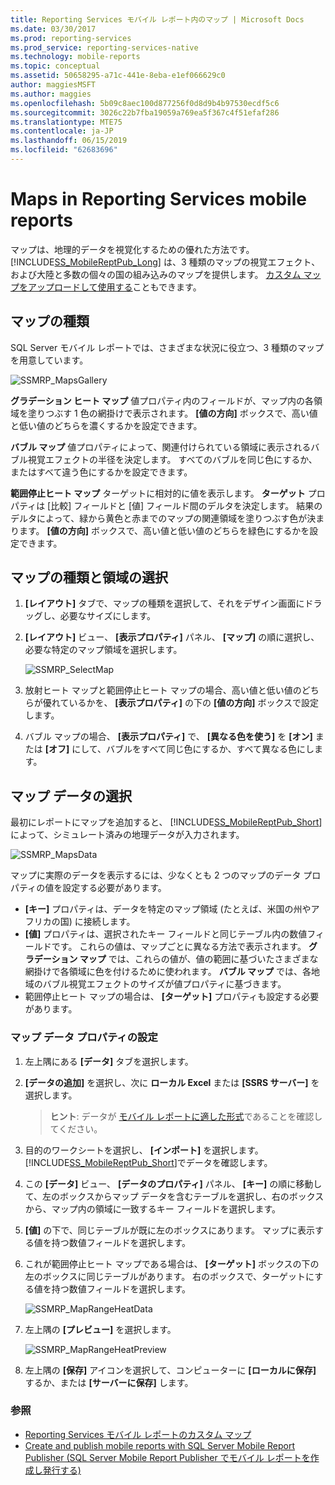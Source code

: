 ```yaml
---
title: Reporting Services モバイル レポート内のマップ | Microsoft Docs
ms.date: 03/30/2017
ms.prod: reporting-services
ms.prod_service: reporting-services-native
ms.technology: mobile-reports
ms.topic: conceptual
ms.assetid: 50658295-a71c-441e-8eba-e1ef066629c0
author: maggiesMSFT
ms.author: maggies
ms.openlocfilehash: 5b09c8aec100d877256f0d8d9b4b97530ecdf5c6
ms.sourcegitcommit: 3026c22b7fba19059a769ea5f367c4f51efaf286
ms.translationtype: MTE75
ms.contentlocale: ja-JP
ms.lasthandoff: 06/15/2019
ms.locfileid: "62683696"
---
```

# <a name="maps-in-reporting-services-mobile-reports"></a>Maps in Reporting Services mobile reports
マップは、地理的データを視覚化するための優れた方法です。 [!INCLUDE[SS_MobileReptPub_Long](../../includes/ss-mobilereptpub-long.md)] は、3 種類のマップの視覚エフェクト、および大陸と多数の個々の国の組み込みのマップを提供します。 [カスタム マップをアップロードして使用する](../../reporting-services/mobile-reports/custom-maps-in-reporting-services-mobile-reports.md)こともできます。   
  
## <a name="types-of-maps"></a>マップの種類  
  
SQL Server モバイル レポートでは、さまざまな状況に役立つ、3 種類のマップを用意しています。  
  
![SSMRP_MapsGallery](../../reporting-services/mobile-reports/media/ssmrp-mapsgallery.png)  
  
**グラデーション ヒート マップ** 値プロパティ内のフィールドが、マップ内の各領域を塗りつぶす 1 色の網掛けで表示されます。 **[値の方向]** ボックスで、高い値と低い値のどちらを濃くするかを設定できます。  
  
**バブル マップ** 値プロパティによって、関連付けられている領域に表示されるバブル視覚エフェクトの半径を決定します。 すべてのバブルを同じ色にするか、またはすべて違う色にするかを設定できます。   
  
**範囲停止ヒート マップ** ターゲットに相対的に値を表示します。 **ターゲット** プロパティは [比較] フィールドと [値] フィールド間のデルタを決定します。 結果のデルタによって、緑から黄色と赤までのマップの関連領域を塗りつぶす色が決まります。 **[値の方向]** ボックスで、高い値と低い値のどちらを緑色にするかを設定できます。  
  
## <a name="select-the-map-type-and-region"></a>マップの種類と領域の選択  
  
1. **[レイアウト]** タブで、マップの種類を選択して、それをデザイン画面にドラッグし、必要なサイズにします。  
  
2. **[レイアウト]** ビュー、 **[表示プロパティ]** パネル、 **[マップ]** の順に選択し、必要な特定のマップ領域を選択します。  
  
   ![SSMRP_SelectMap](../../reporting-services/mobile-reports/media/ssmrp-selectmaps.png)  
  
3. 放射ヒート マップと範囲停止ヒート マップの場合、高い値と低い値のどちらが優れているかを、 **[表示プロパティ]** の下の **[値の方向]** ボックスで設定します。  
  
7. バブル マップの場合、 **[表示プロパティ]** で、 **[異なる色を使う]** を **[オン]** または **[オフ]** にして、バブルをすべて同じ色にするか、すべて異なる色にします。  
  
## <a name="select-the-map-data"></a>マップ データの選択  
最初にレポートにマップを追加すると、 [!INCLUDE[SS_MobileReptPub_Short](../../includes/ss-mobilereptpub-short.md)] によって、シミュレート済みの地理データが入力されます。  
  
![SSMRP_MapsData](../../reporting-services/mobile-reports/media/ssmrp-mapsdata.png)  
  
マップに実際のデータを表示するには、少なくとも 2 つのマップのデータ プロパティの値を設定する必要があります。   
* **[キー]** プロパティは、データを特定のマップ領域 (たとえば、米国の州やアフリカの国) に接続します。  
* **[値]** プロパティは、選択されたキー フィールドと同じテーブル内の数値フィールドです。 これらの値は、マップごとに異なる方法で表示されます。 **グラデーション マップ** では、これらの値が、値の範囲に基づいたさまざまな網掛けで各領域に色を付けるために使われます。 **バブル マップ** では、各地域のバブル視覚エフェクトのサイズが値プロパティに基づきます。   
* 範囲停止ヒート マップの場合は、 **[ターゲット]** プロパティも設定する必要があります。  
  
### <a name="set-map-data-properties"></a>マップ データ プロパティの設定  
  
1. 左上隅にある **[データ]** タブを選択します。  
  
2. **[データの追加]** を選択し、次に **ローカル Excel** または **[SSRS サーバー]** を選択します。  
  
   > **ヒント**: データが [モバイル レポートに適した形式](../../reporting-services/mobile-reports/prepare-data-for-reporting-services-mobile-reports.md)であることを確認してください。  
  
3. 目的のワークシートを選択し、 **[インポート]** を選択します。  
   [!INCLUDE[SS_MobileReptPub_Short](../../includes/ss-mobilereptpub-short.md)]でデータを確認します。  
  
4. この **[データ]** ビュー、 **[データのプロパティ]** パネル、 **[キー]** の順に移動して、左のボックスからマップ データを含むテーブルを選択し、右のボックスから、マップ内の領域に一致するキー フィールドを選択します。  
  
5. **[値]** の下で、同じテーブルが既に左のボックスにあります。 マップに表示する値を持つ数値フィールドを選択します。   
  
6. これが範囲停止ヒート マップである場合は、 **[ターゲット]** ボックスの下の左のボックスに同じテーブルがあります。 右のボックスで、ターゲットにする値を持つ数値フィールドを選択します。   
  
   ![SSMRP_MapRangeHeatData](../../reporting-services/mobile-reports/media/ssmrp-maprangeheatdata.png)  
  
7. 左上隅の **[プレビュー]** を選択します。  
  
   ![SSMRP_MapRangeHeatPreview](../../reporting-services/mobile-reports/media/ssmrp-maprangeheatpreview.png)  
     
8. 左上隅の **[保存]** アイコンを選択して、コンピューターに **[ローカルに保存]** するか、または **[サーバーに保存]** します。  
  
### <a name="see-also"></a>参照  
-  [Reporting Services モバイル レポートのカスタム マップ](../../reporting-services/mobile-reports/custom-maps-in-reporting-services-mobile-reports.md)  
- [Create and publish mobile reports with SQL Server Mobile Report Publisher (SQL Server Mobile Report Publisher でモバイル レポートを作成し発行する)](../../reporting-services/mobile-reports/create-mobile-reports-with-sql-server-mobile-report-publisher.md)  
  
  
